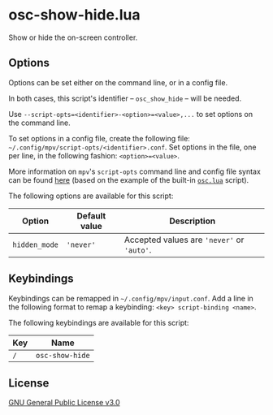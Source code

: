 # osc-show-hide.lua

Show or hide the on-screen controller.

## Options

Options can be set either on the command line, or in a config file.

In both cases, this script's identifier&nbsp;&ndash; `osc_show_hide`&nbsp;&ndash; will be needed.

Use `--script-opts=<identifier>-<option>=<value>,...` to set options on the command line.

To set options in a config file, create the following file: `~/.config/mpv/script-opts/<identifier>.conf`. Set options in the file, one per line, in the following fashion: `<option>=<value>`.

More information on `mpv`'s `script-opts` command line and config file syntax can be found [here](https://mpv.io/manual/stable/#configuration) (based on the example of the built-in [`osc.lua`](https://github.com/mpv-player/mpv/blob/master/player/lua/osc.lua) script).

The following options are available for this script:

| Option | Default value | Description |
| --- | --- | --- |
| `hidden_mode` | `'never'` | Accepted values are `'never'` or `'auto'`. |

## Keybindings

Keybindings can be remapped in `~/.config/mpv/input.conf`. Add a line in the following format to remap a keybinding: `<key> script-binding <name>`.

The following keybindings are available for this script:

| Key | Name |
| --- | --- |
| `/` | `osc-show-hide` |

## License

[GNU General Public License v3.0](LICENSE)
